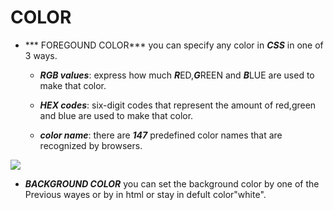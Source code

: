 # COLOR
* *** FOREGOUND COLOR***
you can specify any color in ***CSS*** in one of 3 ways.
  * ***RGB values***:
  express how much ***R***ED,***G***REEN and ***B***LUE are used to make that color.

  * ***HEX codes***:
  six-digit codes that represent the amount of red,green and blue are used to make that color.




  * ***color name***:
  there are ***147*** predefined color names that are recognized by browsers.

![](https://i.imgur.com/KnznBVG.png)

* ***BACKGROUND COLOR***
you can set the background color by one of the Previous wayes or by <body> in html or stay in defult color"white".
